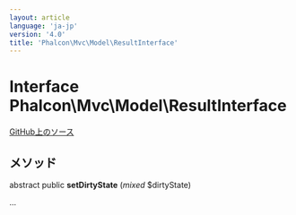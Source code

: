 ```yaml
---
layout: article
language: 'ja-jp'
version: '4.0'
title: 'Phalcon\Mvc\Model\ResultInterface'
---
```

# Interface **Phalcon\Mvc\Model\ResultInterface**

<a href="https://github.com/phalcon/cphalcon/tree/v4.0.0/phalcon/mvc/model/resultinterface.zep" class="btn btn-default btn-sm">GitHub上のソース</a>

## メソッド

abstract public **setDirtyState** (*mixed* $dirtyState)

...